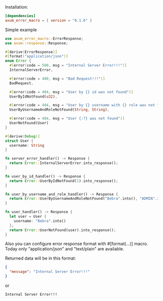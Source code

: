 Installation:

```toml
[dependencies]
axum_error_macro = { version = "0.1.6" }
```

Simple example

```rust
use axum_error_macro::ErrorResponse;
use axum::response::Response;

#[derive(ErrorResponse)]
#[format("application/json")]
enum Error {
  #[error(code = 500, msg = "Internal Server Error!!!")]
  InternalServerError,

  #[error(code = 400, msg = "Bad Request!!!")]
  BadRequest,

  #[error(code = 404, msg = "User by {} id was not found")]
  UserByIdNotFound(u32),

  #[error(code = 404, msg = "User by {} username with {} role was not found")]
  UserByUsernameAndRoleNotFound(String, String),

  #[error(code = 404, msg = "User {:?} was not found")]
  UserNotFound(User)
}

#[derive(Debug)]
struct User {
  username: String
}

fn server_error_handler() -> Response {
  return Error::InternalServerError.into_response();
}

fn user_by_id_handler() -> Response {
  return Error::UserByIdNotFound(1).into_response();
}

fn user_by_username_and_role_handler() -> Response {
  return Error::UserByUsernameAndRoleNotFound("Bebra".into(), "ADMIN".into()).into_response();
}

fn user_handler() -> Response {
  let user = User {
    username: "Bebra".into()
  };
  return Error::UserNotFound(user).into_response();
}
```

Also you can configure error response format with #[format(...)] macro.
Today only "application/json" and "text/plain" are available.

Returned data will be in this format:

```json
{
  "message": "Internal Server Error!!!"
}
```

or

```bash
Internal Server Error!!!
```
